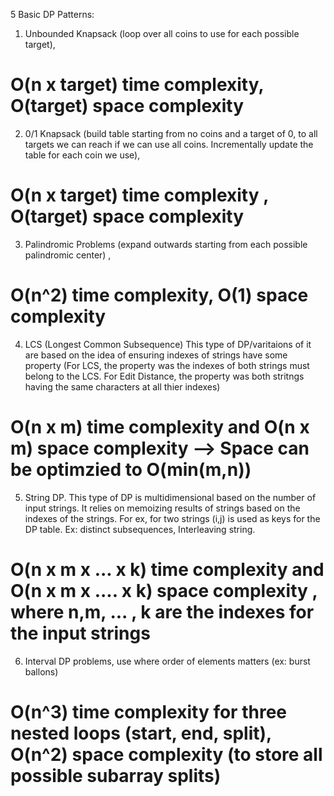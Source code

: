 5 Basic DP Patterns:

1. Unbounded Knapsack (loop over all coins to use for each possible target),

# O(n x target) time complexity, O(target) space complexity

2. 0/1 Knapsack (build table starting from no coins and a target of 0, to all targets we can reach if we can use all coins. Incrementally update the table for each coin we use),

# O(n x target) time complexity , O(target) space complexity

3. Palindromic Problems (expand outwards starting from each possible palindromic center) ,

# O(n^2) time complexity, O(1) space complexity

4. LCS (Longest Common Subsequence) This type of DP/varitaions of it are based on the idea of ensuring indexes of strings have some property (For LCS, the property was the indexes of both strings must belong to the LCS. For Edit Distance, the property was both stritngs having the same characters at all thier indexes)

# O(n x m) time complexity and O(n x m) space complexity --> Space can be optimzied to O(min(m,n))

5. String DP. This type of DP is multidimensional based on the number of input strings. It relies on memoizing results of strings based on the indexes of the strings. For ex, for two strings (i,j) is used as keys for the DP table. Ex: distinct subsequences, Interleaving string.

# O(n x m x ... x k) time complexity and O(n x m x .... x k) space complexity , where n,m, ... , k are the indexes for the input strings

6. Interval DP problems, use where order of elements matters (ex: burst ballons)

# O(n^3) time complexity for three nested loops (start, end, split), O(n^2) space complexity (to store all possible subarray splits)
